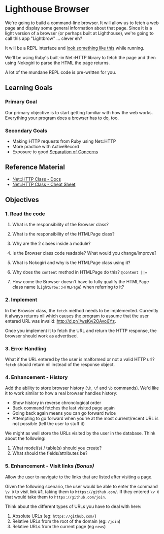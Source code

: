 Lighthouse Browser
============

We're going to build a command-line browser. It will allow us to fetch a web page and display some general information about that page. Since it is a light version of a browser (or perhaps built at Lighthouse), we're going to call this app "Lightbrow" ... clever eh?

It will be a REPL interface and [look something like this](http://d.pr/i/eyzh/3Dt5eu0n) while running.

We'll be using Ruby's built-in Net::HTTP library to fetch the page and then using Nokogiri to parse the HTML the page returns.

A lot of the mundane REPL code is pre-written for you.

## Learning Goals

### Primary Goal

Our primary objective is to start getting familiar with how the web works. Everything your program does a browser has to do, too.

### Secondary Goals

* Making HTTP requests from Ruby using Net::HTTP
* More practice with ActiveRecord
* Exposure to good [Separation of Concerns](http://en.wikipedia.org/wiki/Separation_of_concerns)

## Reference Material

* [Net::HTTP Class - Docs](http://devdocs.io/ruby/net/http)
* [Net::HTTP Class - Cheat Sheet](http://www.rubyinside.com/nethttp-cheat-sheet-2940.html)

## Objectives

### 1. Read the code

1. What is the responsibility of the Browser class?

2. What is the responsibility of the HTMLPage class?

3. Why are the 2 clases inside a module?

4. Is the Browser class code readable? What would you change/improve?

5. What is Nokogiri and why is the HTMLPage class using it?

6. Why does the `content` method in HTMLPage do this? `@content ||=`

7. How come the Browser doesn't have to fully qualify the HTMLPage class name (`LightBrow::HTMLPage`) when referring to it?

### 2. Implement

In the Browser class, the `fetch` method needs to be implemented. Currently it always returns nil which causes the program to assume that the user entered URL was invalid: <http://d.pr/i/wsKv/2OAvo6Yz>.

Once you implement it to fetch the URL and return the HTTP response, the browser should work as advertised.

### 3. Error Handling

What if the URL entered by the user is malformed or not a valid HTTP url? `fetch` should return nil instead of the response object.

### 4. Enhancement - History

Add the ability to store browser history (`\h`, `\f` and `\b` commands). We'd like it to work similar to how a real browser handles history:
* Show history in reverse chronological order
* Back command fetches the last visited page again
* Going back again means you can go forward twice
* Attempting to go forward when you're at the most current/recent URL is not possible (tell the user to stuff it)

We might as well store the URLs visited by the user in the database. Think about the following:

1. What model(s) / table(s) should you create?
2. What should the fields/attributes be?

### 5. Enhancement - Visit links _(Bonus)_

Allow the user to navigate to the links that are listed after visiting a page.

Given the following scenario, the user would be able to enter the command `\v 0` to visit link #1, taking them to `https://github.com/`. If they entered `\v 0` that would take them to `https://github.com/join`.

Think about the different types of URLs you have to deal with here:
1. Absolute URLs (eg: `https://github.com/`)
2. Relative URLs from the root of the domain (eg: `/join`)
3. Relative URLs from the current page (eg `news`)
